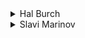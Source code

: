<details>
<summary>
Hal Burch
</summary>

This is a shortest path problem. The goal is to find the shortest path from an empty basket to a basket containing the requested objects. Thus, Dijkstra's algorithm can be used.

The nodes in the graph correspond to baskets and the edges correspond to offers (purchasing a single item can be considered a degenerate offer). The length of an edge is the cost of the offer. For each item type, there can be between 0 and 5 inclusive objects of that type in the basket, for a total of 6^5 = 7,776 possible baskets.

```cpp
#include <stdio.h>
#include <string.h>

/* maximum number of offers */
/* 100 offers + 5 degenerate offers */
#define MAXO 105

typedef struct OFFER_T
 {
  int nitem; /* number of items in the offer */
  int itemid[5]; /* item's id */
  int itemamt[5]; /* item's amount */
  int cost; /* the cost of this offer */
 } offer_t;

offer_t offers[MAXO];
int noffer;

/* the cost of each basket type */
int cost[7776];

/* the item statistics */
int itemid[5]; /* the id */
int itemcst[5]; /* the cost of buying just 1 */
int nitem;

/* heap used by Dijkstra's algorithm */
int heap[7776];
int hsize;
int hloc[7776]; /* location of baskets within the heap */

/* debugging routine */
void check_heap(void)
 { /* ensure heap order is maintained */
  int lv;
  return;

  for (lv = 1; lv < hsize; lv++)
   {
    if (cost[heap[lv]] < cost[heap[(lv-1)/2]])
     {
      fprintf (stderr, "HEAP ERROR!\n");
      return;
     }
   }
 }

/* delete the minimum element in the heap */
void delete_min(void)
 {
  int loc, val;
  int p, t;

  /* take last item from the heap */
  loc = heap[--hsize];
  val = cost[loc];

  /* p is the current position of item (loc,val) in the heap */
  /* the item isn't actually there, but that's where we're
     considering putting it */
  p = 0; 

  while (2*p+1 < hsize)
   { /* while one child is less than the last item,
        move the lesser child up */
    t = 2*p+1;
    /* pick lesser child */
    if (t+1 < hsize && cost[heap[t+1]] < cost[heap[t]]) t++;

    if (cost[heap[t]] < val)
     { /* if child is less than last item, move it up */
      heap[p] = heap[t];
      hloc[heap[p]] = p;
      p = t;
     } else break;
   }

  /* put the last item back into the heap */
  heap[p] = loc;
  hloc[loc] = p;
  check_heap();
 }

/* we decreased the value corresponding to basket loc */
/* alter heap to maintain heap order */
void update(int loc)
 {
  int val;
  int p, t;

  val = cost[loc];
  p = hloc[loc];

  while (p > 0) /* while it's not at the root */
   {
    t = (p-1)/2; /* t = parent of node */
    if (cost[heap[t]] > val)
     { /* parent is higher cost than us, swap */
      heap[p] = heap[t];
      hloc[heap[p]] = p;
      p = t;
     } else break;
   }

  /* put basket back into heap */
  heap[p] = loc;
  hloc[loc] = p;
  check_heap();
 }

/* add this element into the heap */
void add_heap(int loc)
 {
  if (hloc[loc] == -1)
   { /* if it's not in the heap */

    /* add it to the end (same as provisionally setting it's value
       to infinity) */
    heap[hsize++] = loc;
    hloc[loc] = hsize-1;
   }

  /* set to correct value */
  update(loc);
 }

/* given an id, calculate the index of it */
int find_item(int id)
 {
  if (itemid[0] == id) return 0;
  if (itemid[1] == id) return 1;
  if (itemid[2] == id) return 2;
  if (itemid[3] == id) return 3;
  if (itemid[4] == id) return 4;
  return -1;
 }

/* encoding constants 6^0, 6^1, 6^2, ..., 6^5 */
const int mask[5] = {1, 6, 36, 216, 1296};

void find_cost(void)
 {
  int p;
  int cst;
  int lv, lv2;
  int amt;
  offer_t *o;
  int i;
  int t;

  /* initialize costs to be infinity */
  for (lv = 0; lv < 7776; lv++) cost[lv] = 999*25+1;

  /* offer not in heap yet */
  for (lv = 0; lv < 7776; lv++) hloc[lv] = -1;
  
  /* add empty baset */
  cost[0] = 0;
  add_heap(0);

  while (hsize)
   {
    /* take minimum basket not checked yet */
    p = heap[0];
    cst = cost[p];

    /* delete it from the heap */
    delete_min();

    /* try adding each offer to it */
    for (lv = 0; lv < noffer; lv++)
     {
      o = &offers[lv];
      t = p; /* the index of the new heap */
      for (lv2 = 0; lv2 < o->nitem; lv2++)
       {
        i = o->itemid[lv2];
	/* amt = amt of item lv2 already in basket */
	amt = (t / mask[i]) % 6;

	if (amt + o->itemamt[lv2] <= 5)
	  t += mask[i] * o->itemamt[lv2];
	else
	 { /* if we get more than 5 items in the basket,
	      this is an illegal move */
	  t = 0; /* ensures we will ignore it, since cost[0] = 0 */
	  break;
	 }
       }
      if (cost[t] > cst + o->cost)
       { /* we found a better way to get this basket */

        /* update the cost */
        cost[t] = cst + o->cost;
	add_heap(t); /* add, if necessary, and reheap */
       }
     }
   }
 }

int main(int argc, char **argv)
 {
  FILE *fout, *fin;
  int lv, lv2; /* loop variable */
  int amt[5]; /* goal amounts of each type */
  int a; /* temporary variable */

  if ((fin = fopen("shopping.in", "r")) == NULL)
   {
    perror ("fopen fin");
    exit(1);
   }
  if ((fout = fopen("shopping.out", "w")) == NULL)
   {
    perror ("fopen fout");
    exit(1);
   }

  fscanf (fin, "%d", &noffer);

  /* read offers */
  for (lv = 0; lv < noffer; lv++)
   {
    fscanf (fin, "%d", &offers[lv].nitem);
    for (lv2 = 0; lv2 < offers[lv].nitem; lv2++)
      fscanf (fin, "%d %d", &offers[lv].itemid[lv2], &offers[lv].itemamt[lv2]);
    fscanf (fin, "%d", &offers[lv].cost);
   }

  /* read item's information */
  fscanf (fin, "%d", &nitem);
  for (lv = 0; lv < nitem; lv++)
    fscanf (fin, "%d %d %d", &itemid[lv], &amt[lv], &cost[lv]);

  /* fill in rest of items will illegal data, if necessary */
  for (lv = nitem; lv < 5; lv++) 
   {
    itemid[lv] = -1;
    amt[lv] = 0;
    cost[lv] = 0;
   }

  /* go through offers */
  /* make sure itemid's are of item's in goal basket */
  /* translate itemid's into indexes */
  for (lv = 0; lv < noffer; lv++)
   {
    for (lv2 = 0; lv2 < offers[lv].nitem; lv2++)
     {
      a = find_item(offers[lv].itemid[lv2]);
      if (a == -1)
       { /* offer contains an item which isn't in goal basket */
        
	/* delete offer */

	/* copy last offer over this one */
        memcpy (&offers[lv], &offers[noffer-1], sizeof(offer_t));
	noffer--;

	/* make sure we check this one again */
	lv--;
	break;
       }
      else
        offers[lv].itemid[lv2] = a; /* translate id to index */
     }
   }

  /* add in the degenerate offers of buying single items 8/
  for (lv = 0; lv < nitem; lv++)
   {
    offers[noffer].nitem = 1;
    offers[noffer].cost = cost[lv];
    offers[noffer].itemamt[0] = 1;
    offers[noffer].itemid[0] = lv;
    noffer++;
   }

  /* find the cost for all baskets */
  find_cost();

  /* calculate index of goal basket */
  a = 0;
  for (lv = 0; lv < 5; lv++)
    a += amt[lv] * mask[lv];

  /* output answer */
  fprintf (fout, "%i\n", cost[a]);
  return 0;
 }
```

</details>

<details>
<summary>
Slavi Marinov
</summary>

This problem can be solved using dynamic programming. This way is easier to code, and for the test cases it runs for much less than 0.1 seconds.

We keep a five dimensional array sol (it's not that much, because its size is only 5\*5\*5\*5\*5\*sizeof(special_offer).) Each configuration of the dimensions sol\[a\]\[b\]\[c\]\[d\]\[e\] corresponds to having a products from the first kind, b products from the second kind, c from the third, etc.

Basically, the DP forumla is the following : sol\[a\]\[b\]\[c\]\[d\]\[e\]= min (a\*price\[1\]+b\*price\[2\]+c\*price\[3\]+d\*price\[4\]+e\*price\[5\], so\[k\].price+ sol\[a-so\[k\].prod\[1\].items\] \[b-so\[k\].prod\[2\].items\] \[c-so\[k\].prod\[3\].items\] \[d-so\[k\].prod\[4\].items\] \[e-so\[k\].prod\[5\].items\] ) where k changes from 1 to the number of special offers. Or, in other words, for each field of the array we check which is better :

\* Not to use any special offer
\* To use some special offer

It's very similliar to the knapsack problem. The complexity of this algorithm is O(5\*5\*5\*5\*5\*100)=O(312,500), which is quite acceptable.

```cpp
#include <fstream>
#include <cstring>
using namespace std;

ifstream fin ("shopping.in");
ofstream fout("shopping.out");

struct special_offer {
    int n;
    int price;              // the price of that special offer
    struct product {        // for each product we have to keep :
        int id;             // the id of the product
        int items;          // how many items it includes
    } prod[6];
} so[100];                  // here the special offers are kept

int code[1000],             /* Each code is 'hashed' from its real value
                               to a smaller index.  Example :
			       If in the input we have code 111, 934, 55,
			       1, 66 we code them as 1,2,3,4,5. That is
			       kept in code[1000];
                             */

price[6],                   // the price of each product
many[6];                    // how many of each product are to be bought

int s,                      // the number of special offers
    b;                      // the number of different kinds of products to be bought

int sol[6][6][6][6][6];     // here we keep the price of each configuration

void init() {               // reads the input
    fin>>s;
    for (int i=1;i<=s;i++) {
        fin>>so[i].n;
        for (int j=1;j<=so[i].n;j++)
            fin>>so[i].prod[j].id>>so[i].prod[j].items;
        fin>>so[i].price;
    }
    fin>>b;
    for (int i=1;i<=b;i++) {
        int tmp;
        fin>>tmp;
        code[tmp]=i; // here we convert the code to an id from 1..5
        fin>>many[i];
        fin>>price[i];
    }
}

void solve() { // the procedure that solves the problem
    for (int a=0;a<=many[1];a++)
        for (int b=0;b<=many[2];b++)
            for (int c=0;c<=many[3];c++)
                for (int d=0;d<=many[4];d++)
                    for (int e=0;e<=many[5];e++)
                        if ((a!=0)||(b!=0)||(c!=0)||(d!=0)||(e!=0)) {

      int min=a*price[1]+b*price[2]+c*price[3]+d*price[4]+e*price[5];
	  /* in min we keep the lowest price at which we can buy a items
	     from the 1st type, +b from the 2nd+c of the 3rd... e from the
   	      5th */

      for (int k=1;k<=s;k++) { // for each special offer
          int can=1,hm[6];
          memset(&hm,0,sizeof(hm));
          for (int l=1;l<=so[k].n;l++)
              hm[code[so[k].prod[l].id]]=so[k].prod[l].items;
             if ((hm[1]>a)||(hm[2]>b)||(hm[3]>c)||(hm[4]>d)||(hm[5]>e))
                 can=0;// we check if it is possible to use that offer

             if (can) {        // if possible-> check if it is better
                               // than the current min
                 int pr=so[k].price+sol[a-hm[1]][b-hm[2]][c-hm[3]]
                          [d-hm[4]][e-hm[5]];
                         /* Those which are not included in the special offer */
                 if (pr<min) min=pr;
             }
      }
      sol[a][b][c][d][e]=min;

                        }
}

int main() {
    memset(&so,0,sizeof(so));
    init();
    solve();
    fout<<sol[many[1]][many[2]][many[3]][many[4]][many[5]]<<endl;
    return 0;
}
```

</details>

